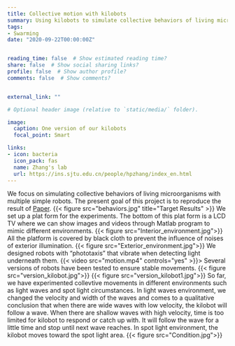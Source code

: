 ```yaml
---
title: Collective motion with kilobots
summary: Using kilobots to simulate collective behaviors of living microorganisms.
tags:
- Swarming
date: "2020-09-22T00:00:00Z"


reading_time: false  # Show estimated reading time?
share: false  # Show social sharing links?
profile: false  # Show author profile?
comments: false  # Show comments?


external_link: ""

# Optional header image (relative to `static/media/` folder).

image:
  caption: One version of our kilobots
  focal_point: Smart

links:
- icon: bacteria
  icon_pack: fas
  name: Zhang's lab
  url: https://ins.sjtu.edu.cn/people/hpzhang/index_en.html
---
```

We focus on simulating collective behaviors of living microorganisms with multiple simple robots. The present goal of this project is to reproduce the result of [Paper](https://arxiv.org/abs/1606.09559). 
{{< figure src="behaviors.jpg" title="Target Results" >}}
We set up a plat form for the experiments. The bottom of this plat form is a LCD TV where we can show images and videos through Matlab program to mimic different environments.
{{< figure src="Interior_environment.jpg">}}
All the platform is covered by black cloth to prevent the influence of noises of exterior illumination.
{{< figure src="Exterior_environment.jpg">}}
We designed robots with “phototaxis” that vibrate when detecting light underneath them.
{{< video src="motion.mp4" controls="yes" >}}>
Several versions of robots have been tested to ensure stable movements.
{{< figure src="version_kilobot.jpg">}}
{{< figure src="version_kilobot1.jpg">}}
So far, we have experimented collevtive movements in different environments such as light waves and spot light circumstances. In light waves environment, we changed the velocity and width of the waves and comes to a qualitative conclusion that when there are wide waves with low velocity, the kilobot will follow a wave. When there are shallow waves with high velocity, time is too limited for kilobot to respond or catch up with. It will follow the wave for a little time and stop until next wave reaches. In spot light environment, the kilobot moves toward the spot light area.
{{< figure src="Condition.jpg">}}
